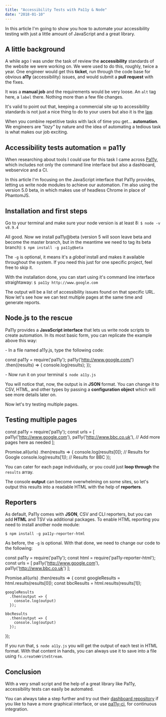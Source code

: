 ```yaml
---
title: "Accessibility Tests with Pa11y & Node"
date: "2018-01-10"
---
```


In this article I'm going to show you how to automate your accessibility testing with just a little amount of JavaScript and a great library.

## A little background

A while ago I was under the task of review the **accessibility** standards of the website we were working on. We were used to do this, roughly, twice a year. One engineer would get this **ticket**, run through the code base for obvious **a11y** (accessibility) issues, and would submit a **pull request** with the fixes.

It was a **manual job** and the requirements would be very loose. An `alt` tag here, a `label` there. Nothing more than a few file changes.

It's valid to point out that, keeping a commercial site up to accessibility standards is not just a nice thing to do to your users but also it is the [law](https://www.gov.uk/service-manual/helping-people-to-use-your-service/making-your-service-accessible-an-introduction).

When you combine repetitive tasks with lack of time you get... **automation**. We engineers are _"lazy"_ by nature and the idea of automating a tedious task is what makes our job exciting.

## Accessibility tests automation = pa11y

When researching about tools I could use for this task I came across [Pa11y](http://pa11y.org/), which includes not only the command line interface but also a dashboard, webservice and a CI.

In this article I'm focusing on the JavaScript interface that Pa11y provides, letting us write node modules to achieve our automation. I'm also using the version 5.0 beta, in which makes use of headless Chrome in place of PhantomJS.

## Installation and first steps

Go to your terminal and make sure your node version is at least 8: `$ node -v v8.9.4`

All good. Now we install pa11y@beta (version 5 will soon leave beta and become the master branch, but in the meantime we need to tag its beta branch): `$ npm install -g pa11y@beta`

The `-g` is optional, it means it's a _global_ install and makes it available throughout the system. If you need this just for one specific project, feel free to skip it.

With the installation done, you can start using it's command line interface straightaway: `$ pa11y http://www.google.com`

The output will be a list of accessibility issues found on that specific URL. Now let's see how we can test multiple pages at the same time and generate reports.

## Node.js to the rescue

Pa11y provides a **JavaScript interface** that lets us write node scripts to create automation. In its most basic form, you can replicate the example above this way:

\- In a file named a11y.js, type the following code:

const pa11y = require('pa11y');
pa11y('http://www.google.com/')
  .then((results) => { 
    console.log(results);
  });

\- Now run it on your terminal `$ node a11y.js`

You will notice that, now, the output is in **JSON** format. You can change it to CSV, HTML, and other types by passing a **configuration object** which will see more details later on.

Now let's try testing multiple pages.

## Testing multiple pages

const pa11y = require('pa11y');
const urls = \[
    pa11y('http://www.google.com'),
    pa11y('http://www.bbc.co.uk'),
    // Add more pages here as needed
\];

Promise.all(urls)
  .then(results => {
    console.log(results\[0\]); // Results for Google
    console.log(results\[1\]); // Results for BBC
  });

You can cater for each page individually, or you could just **loop through** the `results` array.

The console **output** can become overwhelming on some sites, so let's output this results into a readable HTML with the help of **reporters**.

## Reporters

As default, Pa11y comes with **JSON**, CSV and CLI reporters, but you can add **HTML** and TSV via additional packages. To enable HTML reporting you need to install another node module:

`$ npm install -g pa11y-reporter-html`

As before, the `-g` is optional. With that done, we need to change our code to the following:

const pa11y = require('pa11y');
const html = require('pa11y-reporter-html');
const urls = \[
  pa11y('http://www.google.com'),
  pa11y('http://www.bbc.co.uk')
\];

Promise.all(urls)
  .then(results => {
    const googleResults = html.results(results\[0\]);
    const bbcResults = html.results(results\[1\]);

    googleResults
      .then(output => {
        console.log(output)
      });

    bbcResults
      .then(output => {
        console.log(output)
      });
  });

If you run that, `$ node a11y.js` you will get the output of each test in HTML format. With that content in hands, you can always use it to save into a file using `fs.createWriteStream`.

## Conclusion

With a very small script and the help of a great library like Pa11y, accessibility tests can easily be automated.

You can always take a step further and try out their [dashboard repository](https://github.com/pa11y/pa11y-dashboard) if you like to have a more graphical interface, or use [pa11y-ci](https://github.com/pa11y/pa11y-ci), for continuous integration.

